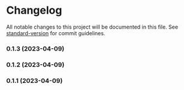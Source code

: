 # Changelog

All notable changes to this project will be documented in this file. See [standard-version](https://github.com/conventional-changelog/standard-version) for commit guidelines.

### 0.1.3 (2023-04-09)

### 0.1.2 (2023-04-09)

### 0.1.1 (2023-04-09)
